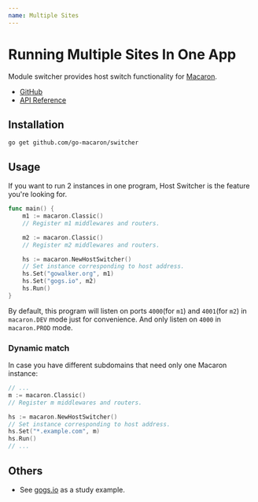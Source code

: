```yaml
---
name: Multiple Sites
---
```


# Running Multiple Sites In One App

Module switcher provides host switch functionality for [Macaron](https://github.com/go-macaron/macaron).

- [GitHub](https://github.com/go-macaron/switcher)
- [API Reference](https://gowalker.org/github.com/go-macaron/switcher)

## Installation

	go get github.com/go-macaron/switcher

## Usage

If you want to run 2 instances in one program, Host Switcher is the feature you're looking for.

```go
func main() {
	m1 := macaron.Classic()
	// Register m1 middlewares and routers.

	m2 := macaron.Classic()
	// Register m2 middlewares and routers.

	hs := macaron.NewHostSwitcher()
	// Set instance corresponding to host address.
	hs.Set("gowalker.org", m1)
	hs.Set("gogs.io", m2)
	hs.Run()
}
```

By default, this program will listen on ports `4000`(for `m1`) and `4001`(for `m2`) in `macaron.DEV` mode just for convenience. And only listen on `4000` in `macaron.PROD` mode.

### Dynamic match

In case you have different subdomains that need only one Macaron instance:

```go
// ...
m := macaron.Classic()
// Register m middlewares and routers.

hs := macaron.NewHostSwitcher()
// Set instance corresponding to host address.
hs.Set("*.example.com", m)
hs.Run()
// ...
```

## Others

- See [gogs.io](https://github.com/gogits/gogsweb) as a study example.
